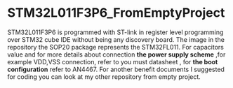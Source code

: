 # STM32L011F3P6_FromEmptyProject
STM32L011F3P6 is programmed with ST-link in register level programming over STM32 cube IDE without being any discovery board.
The image in the repository the SOP20 package represents the STM32FL011. For capacitors value  and for more details about connection  **the power supply scheme** ,for example VDD,VSS connection, refer to you must datasheet , for **the boot configuration** refer to AN4467. For another benefit documents I suggested for coding you can look at my other repository from empty project.
